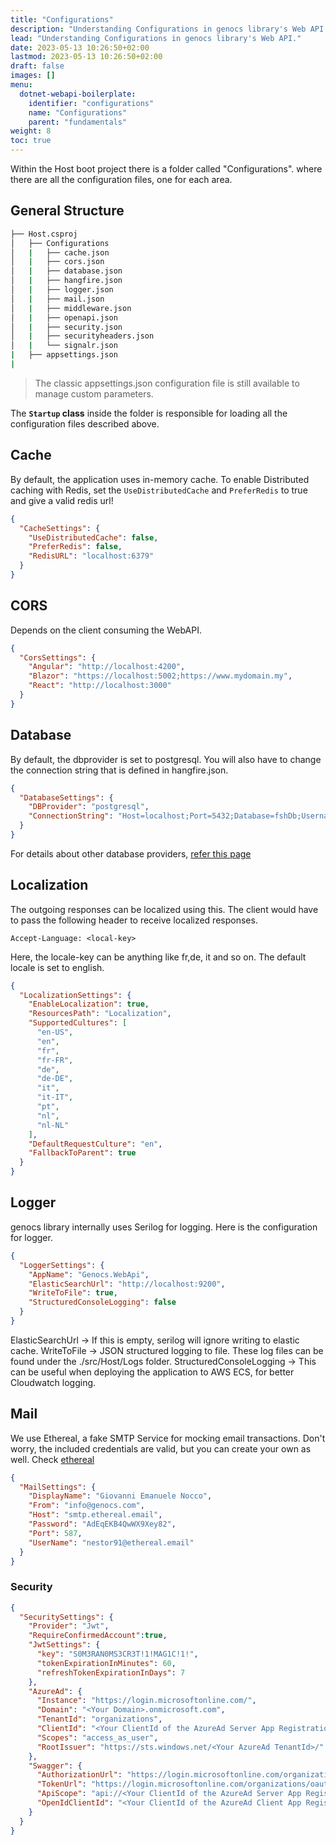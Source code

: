 ```yaml
---
title: "Configurations"
description: "Understanding Configurations in genocs library's Web API."
lead: "Understanding Configurations in genocs library's Web API."
date: 2023-05-13 10:26:50+02:00
lastmod: 2023-05-13 10:26:50+02:00
draft: false
images: []
menu:
  dotnet-webapi-boilerplate:
    identifier: "configurations"
    name: "Configurations"
    parent: "fundamentals"
weight: 8
toc: true
---
```

Within the Host boot project there is a folder called "Configurations". where there are all the configuration files, one for each area.

## General Structure

``` bash
├── Host.csproj
│   ├── Configurations
│   |   ├── cache.json
│   |   ├── cors.json
│   |   ├── database.json
│   |   ├── hangfire.json
│   |   ├── logger.json
│   |   ├── mail.json
│   |   ├── middleware.json
│   |   ├── openapi.json
│   |   ├── security.json
│   |   ├── securityheaders.json
│   |   └── signalr.json
|   ├── appsettings.json
|
```

> The classic appsettings.json configuration file is still available to manage custom parameters.

The **`Startup` class** inside the folder is responsible for loading all the configuration files described above.

## Cache

By default, the application uses in-memory cache. To enable Distributed caching with Redis, set the `UseDistributedCache` and `PreferRedis` to true and give a valid redis url!

```json
{
  "CacheSettings": {
    "UseDistributedCache": false,
    "PreferRedis": false,
    "RedisURL": "localhost:6379"
  }
}
```
## CORS

Depends on the client consuming the WebAPI.

```json
{
  "CorsSettings": {
    "Angular": "http://localhost:4200",
    "Blazor": "https://localhost:5002;https://www.mydomain.my",
    "React": "http://localhost:3000"
  }
}
```
## Database

By default, the dbprovider is set to postgresql. You will also have to change the connection string that is defined in hangfire.json.

``` json
{
  "DatabaseSettings": {
    "DBProvider": "postgresql",
    "ConnectionString": "Host=localhost;Port=5432;Database=fshDb;Username=postgres;Password=admin;Include Error Detail=true"
  }
}
```

For details about other database providers, [refer this page](http://localhost:1313/dotnet-webapi-boilerplate/general/getting-started/#setting-up-the-connection-string)

## Localization

The outgoing responses can be localized using this. The client would have to pass the following header to receive localized responses.

```
Accept-Language: <local-key>
```

Here, the locale-key can be anything like fr,de, it and so on. The default locale is set to english.

``` json
{
  "LocalizationSettings": {
    "EnableLocalization": true,
    "ResourcesPath": "Localization",
    "SupportedCultures": [
      "en-US",
      "en",
      "fr",
      "fr-FR",
      "de",
      "de-DE",
      "it",
      "it-IT",
      "pt",
      "nl",
      "nl-NL"
    ],
    "DefaultRequestCulture": "en",
    "FallbackToParent": true
  }
}
```

## Logger

genocs library internally uses Serilog for logging. Here is the configuration for logger.

``` json
{
  "LoggerSettings": {
    "AppName": "Genocs.WebApi",
    "ElasticSearchUrl": "http://localhost:9200",
    "WriteToFile": true,
    "StructuredConsoleLogging": false
  }
}
```

ElasticSearchUrl -> If this is empty, serilog will ignore writing to elastic cache.
WriteToFile -> JSON structured logging to file. These log files can be found under the ./src/Host/Logs folder.
StructuredConsoleLogging -> This can be useful when deploying the application to AWS ECS, for better Cloudwatch logging.

## Mail

We use Ethereal, a fake SMTP Service for mocking email transactions. Don't worry, the included credentials are valid, but you can create your own as well. Check [ethereal](https://ethereal.email/)

``` json
{
  "MailSettings": {
    "DisplayName": "Giovanni Emanuele Nocco",
    "From": "info@genocs.com",
    "Host": "smtp.ethereal.email",
    "Password": "AdEqEKB4QwWX9Xey82",
    "Port": 587,
    "UserName": "nestor91@ethereal.email"
  }
}
```

### Security

``` json
{
  "SecuritySettings": {
    "Provider": "Jwt",
    "RequireConfirmedAccount":true,
    "JwtSettings": {
      "key": "S0M3RAN0MS3CR3T!1!MAG1C!1!",
      "tokenExpirationInMinutes": 60,
      "refreshTokenExpirationInDays": 7
    },
    "AzureAd": {
      "Instance": "https://login.microsoftonline.com/",
      "Domain": "<Your Domain>.onmicrosoft.com",
      "TenantId": "organizations",
      "ClientId": "<Your ClientId of the AzureAd Server App Registration>",
      "Scopes": "access_as_user",
      "RootIssuer": "https://sts.windows.net/<Your AzureAd TenantId>/"
    },
    "Swagger": {
      "AuthorizationUrl": "https://login.microsoftonline.com/organizations/oauth2/v2.0/authorize",
      "TokenUrl": "https://login.microsoftonline.com/organizations/oauth2/v2.0/token",
      "ApiScope": "api://<Your ClientId of the AzureAd Server App Registration>/access_as_user",
      "OpenIdClientId": "<Your ClientId of the AzureAd Client App Registration>"
    }
  }
}
```
